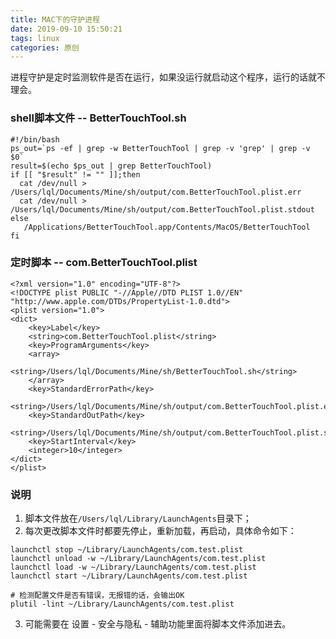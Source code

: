 ```yaml
---
title: MAC下的守护进程
date: 2019-09-10 15:50:21
tags: linux
categories: 原创
---
```

 进程守护是定时监测软件是否在运行，如果没运行就启动这个程序，运行的话就不理会。
 <!--more-->
 
 ### shell脚本文件 -- BetterTouchTool.sh
 
 ```shell script
#!/bin/bash
ps_out=`ps -ef | grep -w BetterTouchTool | grep -v 'grep' | grep -v $0`
result=$(echo $ps_out | grep BetterTouchTool)
if [[ "$result" != "" ]];then
   cat /dev/null > /Users/lql/Documents/Mine/sh/output/com.BetterTouchTool.plist.err
   cat /dev/null > /Users/lql/Documents/Mine/sh/output/com.BetterTouchTool.plist.stdout
else
    /Applications/BetterTouchTool.app/Contents/MacOS/BetterTouchTool
fi
```

### 定时脚本 -- com.BetterTouchTool.plist

```shell script
<?xml version="1.0" encoding="UTF-8"?>
<!DOCTYPE plist PUBLIC "-//Apple//DTD PLIST 1.0//EN" "http://www.apple.com/DTDs/PropertyList-1.0.dtd">
<plist version="1.0">
<dict>
	<key>Label</key>
	<string>com.BetterTouchTool.plist</string>
	<key>ProgramArguments</key>
	<array>
		<string>/Users/lql/Documents/Mine/sh/BetterTouchTool.sh</string>
	</array>
	<key>StandardErrorPath</key>
	<string>/Users/lql/Documents/Mine/sh/output/com.BetterTouchTool.plist.err</string>
	<key>StandardOutPath</key>
	<string>/Users/lql/Documents/Mine/sh/output/com.BetterTouchTool.plist.stdout</string>
	<key>StartInterval</key>
	<integer>10</integer>
</dict>
</plist>
```

### 说明
1.  脚本文件放在`/Users/lql/Library/LaunchAgents`目录下；
2.  每次更改脚本文件时都要先停止，重新加载，再启动，具体命令如下：
```shell script
launchctl stop ~/Library/LaunchAgents/com.test.plist
launchctl unload -w ~/Library/LaunchAgents/com.test.plist
launchctl load -w ~/Library/LaunchAgents/com.test.plist
launchctl start ~/Library/LaunchAgents/com.test.plist

# 检测配置文件是否有错误，无报错的话，会输出OK
plutil -lint ~/Library/LaunchAgents/com.test.plist
```
3. 可能需要在 设置 - 安全与隐私 - 辅助功能里面将脚本文件添加进去。
